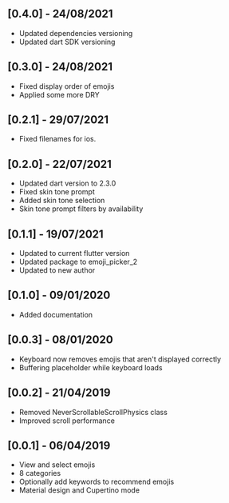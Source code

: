 ## [0.4.0] - 24/08/2021
* Updated dependencies versioning
* Updated dart SDK versioning

## [0.3.0] - 24/08/2021
* Fixed display order of emojis
* Applied some more DRY

## [0.2.1] - 29/07/2021
* Fixed filenames for ios.

## [0.2.0] - 22/07/2021
* Updated dart version to 2.3.0
* Fixed skin tone prompt
* Added skin tone selection
* Skin tone prompt filters by availability

## [0.1.1] - 19/07/2021
* Updated to current flutter version
* Updated package to emoji_picker_2
* Updated to new author


## [0.1.0] - 09/01/2020
* Added documentation


## [0.0.3] - 08/01/2020

* Keyboard now removes emojis that aren't displayed correctly
* Buffering placeholder while keyboard loads


## [0.0.2] - 21/04/2019

* Removed NeverScrollableScrollPhysics class
* Improved scroll performance


## [0.0.1] - 06/04/2019

* View and select emojis
* 8 categories
* Optionally add keywords to recommend emojis
* Material design and Cupertino mode
